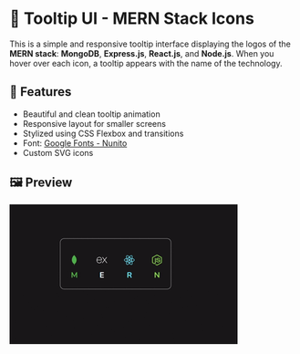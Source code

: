 # 🧰 Tooltip UI - MERN Stack Icons

This is a simple and responsive tooltip interface displaying the logos of the **MERN stack**: **MongoDB**, **Express.js**, **React.js**, and **Node.js**. When you hover over each icon, a tooltip appears with the name of the technology.

## 🔧 Features

- Beautiful and clean tooltip animation
- Responsive layout for smaller screens
- Stylized using CSS Flexbox and transitions
- Font: [Google Fonts - Nunito](https://fonts.google.com/specimen/Nunito)
- Custom SVG icons

## 🖼️ Preview

![tooltip-preview](./screenshot.gif) 